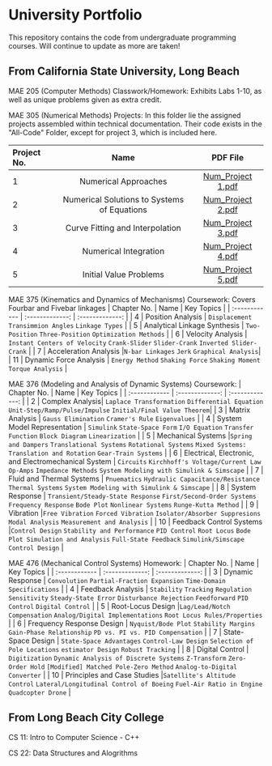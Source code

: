 # University Portfolio
This repository contains the code from undergraduate programming courses. Will continue to update as more are taken!

## From California State University, Long Beach

MAE 205 (Computer Methods) Classwork/Homework: Exhibits Labs 1-10, as well as unique problems given as extra credit.

MAE 305 (Numerical Methods) Projects: In this folder lie the assigned projects assembled within technical documentation. Their code exists in the "All-Code" Folder, except for project 3, which is included here.

| Project No. | Name | PDF File |
| :------------ | :-------------: | :-------------: |
| 1 | Numerical Approaches| [Num_Project 1.pdf](https://github.com/Ammo59/Portfolio/files/10283947/Num_Project.1.pdf) |
| 2 | Numerical Solutions to Systems of Equations| [Num_Project 2.pdf](https://github.com/Ammo59/Portfolio/files/10283974/Num_Project.2_.Numerical.Solutions.to.Systems.of.Equations.pdf) |
| 3 | Curve Fitting and Interpolation | [Num_Project 3.pdf](https://github.com/Ammo59/Portfolio/files/10283985/Num_Project.3_.Curve.Fitting.and.Interpolation.pdf) |
| 4 | Numerical Integration | [Num_Project 4.pdf](https://github.com/Ammo59/Portfolio/files/10283992/Project.4_.Numerical.Integration.pdf) |
| 5 | Initial Value Problems | [Num_Project 5.pdf](https://github.com/Ammo59/Portfolio/files/10284179/Project.5_.Initial.Value.Problems.pdf)

MAE 375 (Kinematics and Dynamics of Mechanisms) Coursework: Covers Fourbar and Fivebar linkages
| Chapter No. | Name | Key Topics |
| :------------ | :-------------: | :-------------: |
| 4 | Position Analysis | `Displacement` `Transimmion Angles` `Linkage Types` |
| 5 | Analytical Linkage Synthesis | `Two-Position` `Three-Position` `Optimization Methods` |
| 6 | Velocity Analysis | `Instant Centers of Velocity` `Crank-Slider` `Slider-Crank` `Inverted Slider-Crank` |
| 7 | Acceleration Analysis |`N-bar Linkages` `Jerk` `Graphical Analysis`|
| 11 | Dynamic Force Analysis | `Energy Method` `Shaking Force` `Shaking Moment` `Torque Analysis` |

MAE 376 (Modeling and Analysis of Dynamic Systems) Coursework:
| Chapter No. | Name | Key Topics |
| :------------ | :-------------: | :-------------: |
| 2 | Complex Analysis| `Laplace Transformation` `Differential Equation` `Unit-Step/Ramp/Pulse/Impulse` `Initial/Final Value Theorem`|
| 3 | Matrix Analysis | `Gauss Elimination` `Cramer's Rule` `Eigenvalues` |
| 4 | System Model Representation | `Simulink` `State-Space Form` `I/O Equation` `Transfer Function` `Block Diagram` `Linearization` |
| 5 | Mechanical Systems |`Spring and Dampers` `Translational Systems` `Rotational Systems` `Mixed Systems: Translation and Rotation` `Gear-Train Systems` |
| 6 | Electrical, Electronic, and Electromechanical System | `Circuits` `Kirchhoff's Voltage/Current Law` `Op-Amps` `Impedance Methods` `System Modeling with Simulink & Simscape` |
| 7 | Fluid and Thermal Systems | `Pnuematics` `Hydraulic Capacitance/Resistance` `Thermal Systems` `System Modeling with Simulink & Simscape` |
| 8 | System Response | `Transient/Steady-State Response` `First/Second-Order Systems` `Frequency Response` `Bode Plot` `Nonlinear Systems` `Runge-Kutta Method` |
| 9 | Vibration |`Free Vibration` `Forced Vibration` `Isolator/Absorber Suppresions` `Modal Analysis` `Measurement and Analysis` |
| 10 | Feedback Control Systems |`Control Design` `Stability and Performance` `PID Control` `Root Locus` `Bode Plot Simulation and Analysis` `Full-State Feedback` `Simulink/Simscape Control Design` |

MAE 476 (Mechanical Control Systems) Homework: 
| Chapter No. | Name | Key Topics |
| :------------ | :-------------: | :-------------: |
| 3 | Dynamic Response | `Convolution` `Partial-Fraction Expansion` `Time-Domain Specifications` |
| 4 | Feedback Analysis | `Stability` `Tracking` `Regulation` `Sensitivity` `Steady-State Error` `Disturbance Rejection` `Feedforward` `PID Control` `Digital Control` |
| 5 | Root-Locus Design |`Lag/Lead/Notch Compensation` `Analog/Digital Implementations` `Root Locus Rules/Properties` |
| 6 | Frequency Response Design | `Nyquist/Bode Plot` `Stability Margins` `Gain-Phase Relationship` `PD vs. PI vs. PID Compensation` |
| 7 | State-Space Design | `State-Space Advantages` `Control-Law Design` `Selection of Pole Locations` `estimator Design` `Robust Tracking` |
| 8 | Digital Control | `Digitization` `Dynamic Analysis of Discrete Systems` `Z-Transform` `Zero-Order Hold` `[Modified] Matched Pole-Zero Method` `Analog-to-Digital Converter` |
| 10 | Principles and Case Studies |`Satellite's Altitude Control` `Lateral/Longitudinal Control of Boeing` `Fuel-Air Ratio in Engine` `Quadcopter Drone` |

## From Long Beach City College

CS 11: Intro to Computer Science - C++

CS 22: Data Structures and Alogrithms


